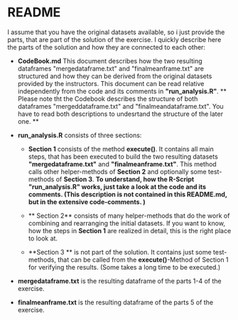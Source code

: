 # README
I assume that you have the original datasets available, so i just provide the parts, that are part of the solution
 of the exercise. I quickly describe here the parts of the solution and how they are connected to each other:

* **CodeBook.md** This document describes how the two resulting dataframes "mergedataframe.txt" and 
"finalmeanframe.txt" are structured and how they can be derived from the original datasets provided by the 
instructors. This document can be read relative independently from the code and its comments in 
**"run_analysis.R"**. ** Please note tht the Codebook describes the structure of both dataframes 
"mergeddataframe.txt" and "finalmeandataframe.txt". You have to read both descriptions to undesrtand 
the structure of the later one. **

* **run_analysis.R** consists of three sections:
	* **Section 1** consists of the method **execute()**. It contains all main steps, that has been 
	executed to build the two resulting datasets **"mergedataframe.txt"** and **"finalmeanframe.txt"**.
    This method calls other helper-methods of **Section 2** and optionally some test-methods of **Section 3**. 
    **To understand, how the R-Script "run_analysis.R" works, just take a look at the code and its comments. 
    (This description is not contained in this README.md, but in the extensive code-comments. )** 
    
    * ** Section 2** consists of many helper-methods that do the work of combining and rearranging the initial datasets.
    If you want to know, how the steps in **Section 1** are realized in detail, this is the right place to look at.
    * **Section 3 ** is not part of the solution. It contains just some test-methods, that can be called from the 
	**execute()**-Method of Section 1 for verifying the results. (Some takes a long time to be executed.) 
    
* **mergedataframe.txt** is the resulting dataframe of the parts 1-4 of the exercise.
* **finalmeanframe.txt** is the resulting dataframe of the parts 5 of the exercise.


